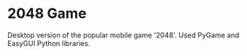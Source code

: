 # 2048 Game
Desktop version of the popular mobile game '2048'. Used PyGame and EasyGUI Python libraries.
